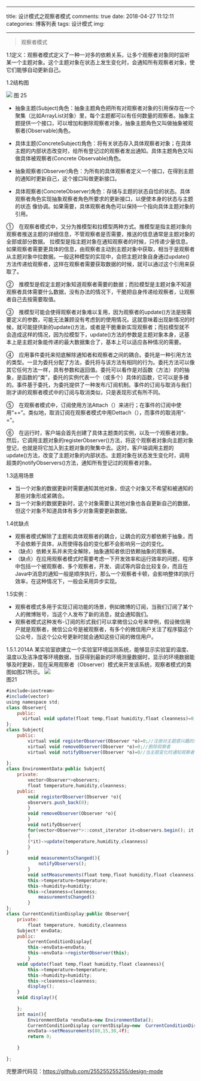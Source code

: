 
---
title: 设计模式之观察者模式
comments: true
date: 2018-04-27 11:12:11
categories: 博客列表
tags: 设计模式
img:

---

> 观察者模式


1.1定义：观察者模式定义了一种一对多的依赖关系，让多个观察者对象同时监听某一个主题对象。这个主题对象在状态上发生变化时，会通知所有观察者对象，使它们能够自动更新自己。

1.2结构图

![ ](http://images.cnblogs.com/cnblogs_com/cliy-10/1232443/o_25.png) 
图 25

* 抽象主题(Subject)角色：抽象主题角色把所有对观察者对象的引用保存在一个聚集（比如ArrayList对象）里，每个主题都可以有任何数量的观察者。抽象主题提供一个接口，可以增加和删除观察者对象，抽象主题角色又叫做抽象被观察者(Observable)角色。

* 具体主题(ConcreteSubject)角色：将有关状态存入具体观察者对象；在具体主题的内部状态改变时，给所有登记过的观察者发出通知。具体主题角色又叫做具体被观察者(Concrete Observable)角色。
* 抽象观察者(Observer)角色：为所有的具体观察者定义一个接口，在得到主题的通知时更新自己，这个接口叫做更新接口。
* 具体观察者(ConcreteObserver)角色：存储与主题的状态自恰的状态。具体观察者角色实现抽象观察者角色所要求的更新接口，以便使本身的状态与主题的状态 像协调。如果需要，具体观察者角色可以保持一个指向具体主题对象的引用。

①　在观察者模式中，又分为推模型和拉模型两种方式。推模型是指主题对象向观察者推送主题的详细信息，不管观察者是否需要，推送的信息通常是主题对象的全部或部分数据。
拉模型是指主题对象在通知观察者的时候，只传递少量信息。如果观察者需要更具体的信息，由观察者主动到主题对象中获取，相当于是观察者从主题对象中拉数据。一般这种模型的实现中，会把主题对象自身通过update()方法传递给观察者，这样在观察者需要获取数据的时候，就可以通过这个引用来获取了。

②　推模型是假定主题对象知道观察者需要的数据；而拉模型是主题对象不知道观察者具体需要什么数据，没有办法的情况下，干脆把自身传递给观察者，让观察者自己去按需要取值。

③　推模型可能会使得观察者对象难以复用，因为观察者的update()方法是按需要定义的参数，可能无法兼顾没有考虑到的使用情况。这就意味着出现新情况的时候，就可能提供新的update()方法，或者是干脆重新实现观察者；而拉模型就不会造成这样的情况，因为拉模型下，update()方法的参数是主题对象本身，这基本上是主题对象能传递的最大数据集合了，基本上可以适应各种情况的需要。

④　应用事件委托来彻底解除通知者和观察者之间的耦合。委托是一种引用方法的类型。一旦为委托分配了方法，委托将与该方法有相同的行为。委托方法可以像其它任何方法一样，具有参数和返回值。委托可以看作是对函数（方法）的的抽象，是函数的“类”，委托的实例代表一个（或多个）具体的函数，它可以是多播的。事件基于委托，为委托提供了一种发布/订阅机制。事件的订阅与取消与我们刚才讲的观察者模式中的订阅与取消类似，只是表现形式有所不同。

⑤　在观察者模式中，订阅使用方法Attach（）来进行；在事件的订阅中使用“+=”。类似地，取消订阅在观察者模式中用Dettach（），而事件的取消用“-=”。

⑥　在运行时，客户端会首先创建了具体主题类的实例，以及一个观察者对象。然后，它调用主题对象的registerObserver()方法，将这个观察者对象向主题对象登记，也就是将它加入到主题对象的聚集中去。这时，客户端调用主题的update()方法，改变了主题对象的内部状态。主题对象在状态发生变化时，调用超类的notifyObservers()方法，通知所有登记过的观察者对象。

1.3适用场景

* 当一个对象的数据更新时需要通知其他对象，但这个对象又不希望和被通知的那些对象形成紧耦合。
* 当一个对象的数据更新时，这个对象需要让其他对象也各自更新自己的数据，但这个对象不知道具体有多少对象需要更新数据。

1.4优缺点

* 观察者模式解除了主题和具体观察者的耦合，让耦合的双方都依赖于抽象，而不会依赖于具体，从而使得各自的变化都不会影响另一边的变化。
* （缺点）依赖关系并未完全解除，抽象通知者依旧依赖抽象的观察者。
* （缺点）在应用观察者模式时需要考虑一下开发效率和运行效率的问题，程序中包括一个被观察者、多个观察者，开发、调试等内容会比较复杂，而且在Java中消息的通知一般是顺序执行，那么一个观察者卡顿，会影响整体的执行效率，在这种情况下，一般会采用异步实现。

1.5实例：

* 观察者模式多用于实现订阅功能的场景，例如微博的订阅，当我们订阅了某个人的微博账号，当这个人发布了新的消息，就会通知我们。
* 观察者模式这种发布-订阅的形式我们可以拿微信公众号来举例，假设微信用户就是观察者，微信公众号是被观察者，有多个的微信用户关注了程序猿这个公众号，当这个公众号更新时就会通知这些订阅的微信用户。

1.5.1.2014A
某实验室欲建立一个实验室环境监测系统，能够显示实验室的温度、温度以及洁净度等环境数据，当获得到最新的环境测量数据时，显示的环境数据能够及时更新，现在采用观察者（Observer）模式来开发该系统，观察者模式的类图如图21所示。
![ ](http://images.cnblogs.com/cnblogs_com/cliy-10/1232443/o_21.png)    
图21

```javascript
#include<iostream> 
#include(vector)
using namespace std;
class Observer{
	public:
	  virtual void update(float temp,float humidity,float cleanness)=0;
}; 
class Subject{
	public:
		virtual void registerObserver(Observer *o)=0;//注册对主题感兴趣的观察者 
		virtual void removeObserver(Observer *o)=0;//删除观察者
		virtual void notifyObserver(Observer *o)=0//当主题变化时通知观察者 
		
};
class EnvironmentData:public Subject{
	private:
		vector<Observer*>observers;
		float temperature,humidity,cleanness;
	public:
		void registerObserver(Observer *o){
		observers.push_back(0);	
		}
		void removeObserver(Observer *o){
		}
		void notifyObserver{
		for(vector<Observer*>::const_iterator it=observers.begin(); it!=observers.end();it++)
		{
		(*it)‐>update(temperature,humidity,cleanness)	
		}
}
        void measurementsChanged(){
        	notifyObservers();
		}	
		void setMeasurements(float temp,float humidity,float cleanness){
		this->temperature=temperature;
		this->humidity=humidity;
		this->cleanness=cleanness;
			measurementsChanged()
		}
};
class CurrentConditionDisplay:public Observer{
	private:
		float temperature, humidity,cleanness
	Subject* envData;
	public:
		CurrentConditionDisplay{
		this->envData=envData;
		this->envData->registerObserver(this);	
		}
	void update(float temp,float humidity,float cleanness){
		this->temperature=temperature;
		this->humidity=humidity;
		this->cleanness=cleanness;
		display();
	}
	void display(){
		
	};
	int main(){
		EnvironmentData *envData=new EnvironmentData();
	    CurrentConditionDisplay currentDisplay=new 	CurrentConditionDisplay();
	    envData->setMeasurements(80,15,30,4f);
	    return 0;
		
	}	
		
};
```

完整源代码见：https://github.com/255255255255/design-mode
